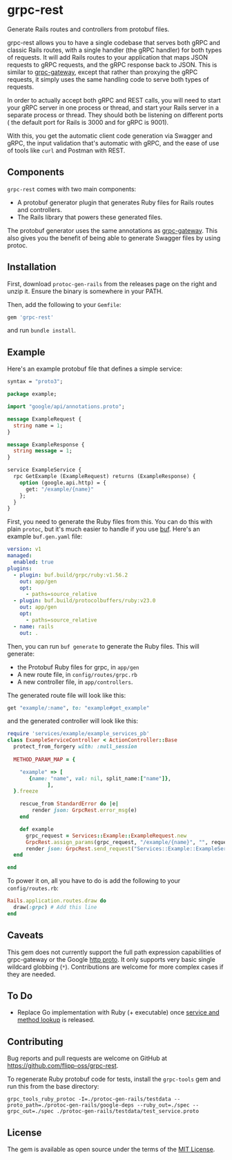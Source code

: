 # grpc-rest
Generate Rails routes and controllers from protobuf files.

grpc-rest allows you to have a single codebase that serves both gRPC and classic Rails routes, with
a single handler (the gRPC handler) for both types of requests. It will add Rails routes to your
application that maps JSON requests to gRPC requests, and the gRPC response back to JSON. This is similar to 
[grpc-gateway](https://github.com/grpc-ecosystem/grpc-gateway), except that rather than proxying the gRPC requests, it simply uses the same handling code to serve both types of requests.

In order to actually accept both gRPC and REST calls, you will need to start your gRPC server in one process or thread,
and start your Rails server in a separate process or thread. They should both be listening on different ports (
the default port for Rails is 3000 and for gRPC is 9001).

With this, you get the automatic client code generation via Swagger and gRPC, the input validation that's automatic with gRPC, and the ease of use of tools like `curl` and Postman with REST.

## Components

`grpc-rest` comes with two main components:

* A protobuf generator plugin that generates Ruby files for Rails routes and controllers.
* The Rails library that powers these generated files.

The protobuf generator uses the same annotations as [grpc-gateway](https://github.com/grpc-ecosystem/grpc-gateway). This also gives you the benefit of being able to generate Swagger files by using protoc.

## Installation

First, download `protoc-gen-rails` from the releases page on the right and unzip it. Ensure the binary is somewhere in your PATH.

Then, add the following to your `Gemfile`:

```ruby
gem 'grpc-rest'
```

and run `bundle install`.

## Example

Here's an example protobuf file that defines a simple service:

```protobuf
syntax = "proto3";

package example;

import "google/api/annotations.proto";

message ExampleRequest {
  string name = 1;
}

message ExampleResponse {
  string message = 1;
}

service ExampleService {
  rpc GetExample (ExampleRequest) returns (ExampleResponse) {
    option (google.api.http) = {
      get: "/example/{name}"
    };
  }
}
```

First, you need to generate the Ruby files from this. You can do this with plain `protoc`, but it's much easier to handle if you use [buf](https://buf.build/). Here's an example `buf.gen.yaml` file:

```yaml
version: v1
managed:
  enabled: true
plugins:
  - plugin: buf.build/grpc/ruby:v1.56.2
    out: app/gen
    opt:
      - paths=source_relative
  - plugin: buf.build/protocolbuffers/ruby:v23.0
    out: app/gen
    opt:
      - paths=source_relative
  - name: rails
    out: .
```

Then, you can run `buf generate` to generate the Ruby files. This will generate:
* the Protobuf Ruby files for grpc, in `app/gen`
* A new route file, in `config/routes/grpc.rb`
* A new controller file, in `app/controllers`.

The generated route file will look like this:

```ruby
get "example/:name", to: "example#get_example"
```

and the generated controller will look like this:

```ruby
require 'services/example/example_services_pb'
class ExampleServiceController < ActionController::Base
  protect_from_forgery with: :null_session
  
  METHOD_PARAM_MAP = {

    "example" => [
       {name: "name", val: nil, split_name:["name"]},
			 ],
  }.freeze

	rescue_from StandardError do |e|
		render json: GrpcRest.error_msg(e)
	end

	def example
	  grpc_request = Services::Example::ExampleRequest.new
	  GrpcRest.assign_params(grpc_request, "/example/{name}", "", request.parameters)
      render json: GrpcRest.send_request("Services::Example::ExampleService", "example", grpc_request)
  end

end
```

To power it on, all you have to do is add the following to your `config/routes.rb`:

```ruby
Rails.application.routes.draw do
  draw(:grpc) # Add this line
end
```

## Caveats

This gem does not currently support the full path expression capabilities of grpc-gateway or the Google [http proto](https://github.com/googleapis/googleapis/blob/master/google/api/http.proto). It only supports very basic single wildcard globbing (`*`). Contributions are welcome for more complex cases if they are needed.

## To Do

* Replace Go implementation with Ruby (+ executable) once [service and method lookup](https://github.com/protocolbuffers/protobuf/pull/15817) is released.

## Contributing

Bug reports and pull requests are welcome on GitHub at https://github.com/flipp-oss/grpc-rest.

To regenerate Ruby protobuf code for tests, install the `grpc-tools` gem and run this from the base directory:

```
grpc_tools_ruby_protoc -I=./protoc-gen-rails/testdata --proto_path=./protoc-gen-rails/google-deps --ruby_out=./spec --grpc_out=./spec ./protoc-gen-rails/testdata/test_service.proto
```

## License

The gem is available as open source under the terms of the [MIT License](https://opensource.org/licenses/MIT).
